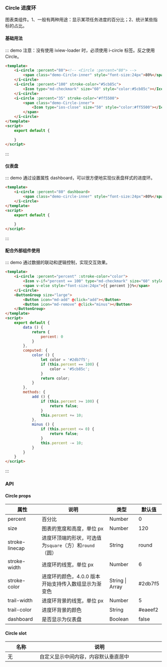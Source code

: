 ### Circle 进度环
图表类组件。1、一般有两种用途：显示某项任务进度的百分比；2、统计某些指标的占比。
#### 基础用法
::: demo  注意：没有使用 iview-loader 时，必须使用 i-circle 标签。反之使用Circle。
```html
<template>
    <i-circle :percent="80"><!-- <Circle :percent="80"> -->
        <span class="demo-Circle-inner" style="font-size:24px">80%</span>
    </i-circle>
    <i-circle :percent="100" stroke-color="#5cb85c">
        <Icon type="md-checkmark" size="60" style="color:#5cb85c"></Icon>
    </i-circle>
    <i-circle :percent="35" stroke-color="#ff5500">
        <span class="demo-Circle-inner">
            <Icon type="ios-close" size="50" style="color:#ff5500"></Icon>
        </span>
    </i-circle>
</template>
<script>
    export default {
        
    }
</script>
```
:::
#### 仪表盘
::: demo  通过设置属性 dashboard，可以很方便地实现仪表盘样式的进度环。
```html
<template>
    <i-circle :percent="80" dashboard>
        <span class="demo-circle-inner" style="font-size:24px">80%</span>
    </i-circle>
</template>
<script>
    export default {
        
    }
</script>
```
:::
#### 配合外部组件使用
::: demo  通过数据的联动和逻辑控制，实现交互效果。
```html
<template>
    <i-circle :percent="percent" :stroke-color="color">
        <Icon v-if="percent == 100" type="md-checkmark" size="60" style="color:#5cb85c"></Icon>
        <span v-else style="font-size:24px">{{ percent }}%</span>
    </i-circle>
    <ButtonGroup size="large">
        <Button icon="md-add" @click="add"></Button>
        <Button icon="md-remove" @click="minus"></Button>
    </ButtonGroup>
</template>
<script>
    export default {
        data () {
            return {
                percent: 0
            }
        },
        computed: {
            color () {
                let color = '#2db7f5';
                if (this.percent == 100) {
                    color = '#5cb85c';
                }
                return color;
            }
        },
        methods: {
            add () {
                if (this.percent >= 100) {
                    return false;
                }
                this.percent += 10;
            },
            minus () {
                if (this.percent <= 0) {
                    return false;
                }
                this.percent -= 10;
            }
        }
    }
</script>
```
:::
### API
#### Circle props
<table>
  <thead>
    <tr>
      <th>属性</th>
      <th>说明</th>
      <th>类型</th>
      <th>默认值</th>
    </tr>
  </thead>
  <tbody>
    <tr>
      <td>percent</td>
      <td>百分比</td>
      <td>Number</td>
      <td>0</td>
    </tr>
    <tr>
      <td>size</td>
      <td>图表的宽度和高度，单位 px</td>
      <td>Number</td>
      <td>120</td>
    </tr>
    <tr>
      <td>stroke-linecap</td>
      <td>进度环顶端的形状，可选值为<code>square</code>（方）和<code>round</code>（圆）</td>
      <td>String</td>
      <td>round</td>
    </tr>
    <tr>
      <td>stroke-width</td>
      <td>进度环的线宽，单位 px</td>
      <td>Number</td>
      <td>6</td>
    </tr>
    <tr>
      <td>stroke-color</td>
      <td>进度环的颜色，4.0.0 版本开始支持传入数组显示为渐变色</td>
      <td>String | Array</td>
      <td>#2db7f5</td>
    </tr>
    <tr>
      <td>trail-width</td>
      <td>进度环背景的线宽，单位 px</td>
      <td>Number</td>
      <td>5</td>
    </tr>
    <tr>
      <td>trail-color</td>
      <td>进度环背景的颜色</td>
      <td>String</td>
      <td>#eaeef2</td>
    </tr>
    <tr>
      <td>dashboard</td>
      <td>是否显示为仪表盘</td>
      <td>Boolean</td>
      <td>false</td>
    </tr>
  </tbody>
</table>

#### Circle slot 
<table>
  <thead>
    <tr>
      <th style="width: 135px">名称</th>
      <th style="width: 630px">说明</th>
    </tr>
  </thead>
  <tbody>
    <tr>
      <td>无</td>
      <td>自定义显示中间内容，内容默认垂直居中</td>
    </tr>
  </tbody>
</table>